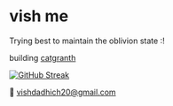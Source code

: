 # vish me
Trying best to maintain the oblivion state :!

building [catgranth](https://catgranth.com) 

[![GitHub Streak](https://nirzak-streak-stats.vercel.app?user=vishdadhich092004&theme=dark&hide_border=true&mode=daily)](https://git.io/streak-stats)


📨 [vishdadhich20@gmail.com](mailto:vishdadhich20@gmail.com)

